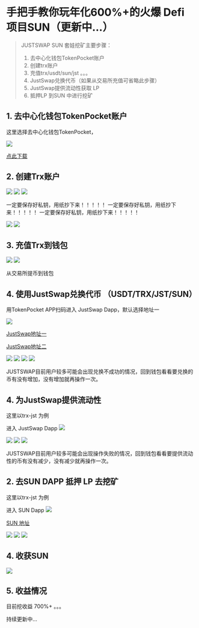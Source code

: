 # 手把手教你玩年化600%+的火爆 Defi 项目SUN（更新中...）



>JUSTSWAP SUN 套娃挖矿主要步骤：
>
>1. 去中心化钱包TokenPocket账户
>2. 创建trx账户
>3. 充值trx/usdt/sun/jst 。。。
>4. JustSwap兑换代币（如果从交易所充值可省略此步骤）
>5. JustSwap提供流动性获取 LP
>6. 抵押LP 到SUN 中进行挖矿




## 1. 去中心化钱包TokenPocket账户

这里选择去中心化钱包TokenPocket，

![](https://oldkingclub.github.io/public_images/tokenpocket_ref.png)

[点此下载](https://account.tokenpocket.pro/?locale=zh&refer=oldkingnearb&ref_blockchain_id=4)


## 2. 创建Trx账户

![](https://oldkingclub.github.io/public_images/create_trx_wallet_1.png)
![](https://oldkingclub.github.io/public_images/create_trx_wallet_2.png)
![](https://oldkingclub.github.io/public_images/create_trx_wallet_3.png)

一定要保存好私钥，用纸抄下来！！！！！
一定要保存好私钥，用纸抄下来！！！！！
一定要保存好私钥，用纸抄下来！！！！！

![](https://oldkingclub.github.io/public_images/create_trx_wallet_4.png)
![](https://oldkingclub.github.io/public_images/create_trx_wallet_5.png)


## 3. 充值Trx到钱包

![](https://oldkingclub.github.io/public_images/receive_trx_1.png)
![](https://oldkingclub.github.io/public_images/receive_trx_2.png)

从交易所提币到钱包

## 4. 使用JustSwap兑换代币 （USDT/TRX/JST/SUN）

用TokenPocket APP扫码进入 JustSwap Dapp，默认选择地址一

![](https://oldkingclub.github.io/public_images/justswap_url.png)

[JustSwap地址一](https://tp-lab.tokenpocket.pro/justswap/index.html#/home)

[JustSwap地址二](https://justswap.io/#/home)

![](https://oldkingclub.github.io/public_images/justswap_trx_jst_1.png)
![](https://oldkingclub.github.io/public_images/justswap_trx_jst_2.png)
![](https://oldkingclub.github.io/public_images/justswap_trx_jst_3.png)
![](https://oldkingclub.github.io/public_images/justswap_trx_jst_4.png)

JUSTSWAP目前用户较多可能会出现兑换不成功的情况，回到钱包看看要兑换的币有没有增加，没有增加就再操作一次。

## 4. 为JustSwap提供流动性

这里以trx-jst 为例

进入 JustSwap Dapp
![](https://oldkingclub.github.io/public_images/justswap_url.png)

![](https://oldkingclub.github.io/public_images/justswap_trx_jst_11.png)
![](https://oldkingclub.github.io/public_images/justswap_trx_jst_12.png)
![](https://oldkingclub.github.io/public_images/justswap_trx_jst_13.png)

JUSTSWAP目前用户较多可能会出现操作失败的情况，回到钱包看看要提供流动性的币有没有减少，没有减少就再操作一次。


## 2. 去SUN DAPP 抵押 LP 去挖矿

这里以trx-jst 为例

进入 SUN Dapp
![](https://oldkingclub.github.io/public_images/sun_url.png)

[SUN 地址](https://sun.io/#/home)

![](https://oldkingclub.github.io/public_images/sun_trx_jst_1.png)
![](https://oldkingclub.github.io/public_images/sun_trx_jst_2.png)
![](https://oldkingclub.github.io/public_images/sun_trx_jst_3.png)

## 4. 收获SUN

![](https://oldkingclub.github.io/public_images/sun_trx_jst_4.png)




## 5. 收益情况

目前挖收益 700%+ 。。。

持续更新中...







